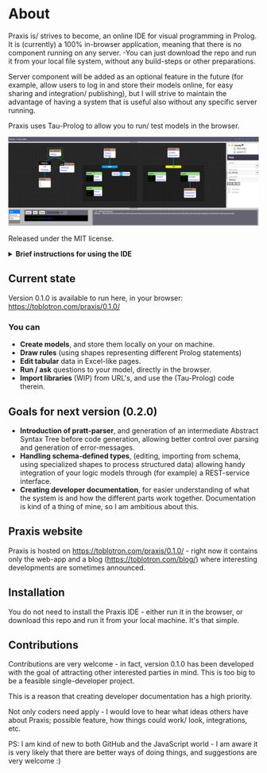 # About
Praxis is/ strives to become, an online IDE for visual programming in Prolog. It is (currently) a 100% in-browser application, meaning that there is no component running on any server. -You can just download the repo and run it from your local file system, without any build-steps or other preparations.

Server component will be added as an optional feature in the future (for example, allow users to log in and store their models online, for easy sharing and integration/ publishing), but I will strive to maintain the advantage of having a system that is useful also without any specific server running.

Praxis uses Tau-Prolog to allow you to run/ test models in the browser.

![An image of a Praxis example](https://github.com/toblotron/Trafo/blob/master/familybanner.png?raw=true)

Released under the MIT license.
<details><summary><b>Brief instructions for using the IDE</b></summary

A Praxis "model" is the same as the entire project - it's what we will load, save and edit with the Praxis IDE.

<h6>General about the UI</h6>

* Add/ delete/ rename project pages/ tables/ folders by right-clicking a node in the tree-menu, and selecting the appropriate action
* Reorder nodes in the tree-menu by drag-and-drop
* Click any item in the tree-menu to view and edit it.
* Load and Save models to your local machine, with the Upload and Download buttons on the top right
* You can hide/show the different panels that make up the UI, by clicking on their (darker) mid-bar, or by using Ctrl-ArrowButtons.

<h6>Model creation and Settings</h6>

* Create a new model by loading/ reloading the page - you will arrive at the "Settings" page
* Give the model a name in the Name box (will decide file-name)
* Under "Standard Tau-Prolog libraries", mark the ones you want to use
* When on another page, reach this "Settings"-page by clicking the project name-node in the tree-menu

<h6>Editing drawings</h6>

* Create a new drawing-page by right-clicking its desired location in the tree-menu, and selecting "Add rules page" (the select the page in the tree, if not already done)
* Drag shapes from the palette, and edit their contents in the side-panel
* Click empty space to deselect shape, and view palette
* Connect shapes by dragging from their bottom, to the top of the shape you want to be evaluated afterwards
* Toggle connection function between "AND THEN" and "OR ELSE" by right-clicking them
* Delete shapes and connections by marking them and pressing Delete
* Mark one/several shapes and copy/ paste them, with Ctrl-C and Ctrl-V
* Pan by moving the mouse with RMB (Right Mouse Button) pressed
* Zoom by rolling the mouse-wheel with RMB pressed

<h6>Executing rules</h6

* Select the Test-tab in the bottom panel
* Enter a query and press Query, in order to execute that query. A query must end with a "." (full stop)
* Press Next to see if there is more than one possible result
* Press Reset to compile/ recompile your code from the model - <b>OTHERWISE</b> you will not get your updated code from changes in the model(!)
* Set Execution limit to decide how many levels of calls you want to allow (limits the risk of endless recursions)

<h6>Editing tables</h6>

* Create a new table by right-clicking its desired location in the tree-menu, and selecting "Add data table" (the select the table in the tree, if not already done)
* Give the table a better name than the default-generated one, in the side panel (best if this is a Prolog Atom - starts with lowercase letter, containing only alphanumeric characters or "_" (underscore))
* Decide what number of columns you want, with the [+] and [-] buttons
* Decide data-type for each column, and give them good names
* Add new row by adding something in the lowermost row, and pressing Return
* Try the "copy/ paste from Excel" feature :)
* If you change the number of columns in a table that you are using in a drawing, you must go to the table-referring shape, select it and press Ok to get the new (correct) number of columns.

<h6>Files</h6>

* Load and Save models to your local machine, with the Upload and Download buttons on the top right
* Download Prolog code / Tau-Prolog js-package generated from your model, by going to the Files-tab in the bottom panel, and clicking "Download" (Prolog code) or "Download module" (Tau-Prolog js-package)

</details>

## Current state
Version 0.1.0 is available to run here, in your browser: https://toblotron.com/praxis/0.1.0/

### You can
* **Create models**, and store them locally on your on machine.
* **Draw rules** (using shapes representing different Prolog statements)
* **Edit tabular** data in Excel-like pages.
* **Run / ask** questions to your model, directly in the browser.
* **Import libraries** (WIP) from URL's, and use the (Tau-Prolog) code therein. 

## Goals for next version (0.2.0)
* **Introduction of pratt-parser**, and generation of an intermediate Abstract Syntax Tree before code generation, allowing better control over parsing and generation of error-messages.
* **Handling schema-defined types**, (editing, importing from schema, using specialized shapes to process structured data) allowing handy integration of your logic models through (for example) a REST-service interface. 
* **Creating developer documentation**, for easier understanding of what the system is and how the different parts work together. Documentation is kind of a thing of mine, so I am ambitious about this.

## Praxis website
Praxis is hosted on https://toblotron.com/praxis/0.1.0/ - right now it contains only the web-app and a blog (https://toblotron.com/blog/) where interesting developments are sometimes announced.

## Installation

You do not need to install the Praxis IDE - either run it in the browser, or download this repo and run it from your local machine. It's that simple.

## Contributions

Contributions are very welcome - in fact, version 0.1.0 has been developed with the goal of attracting other interested parties in mind. This is too big to be a feasible single-developer project.

This is a reason that creating developer documentation has a high priority.

Not only coders need apply - I would love to hear what ideas others have about Praxis; possible feature, how things could work/ look, integrations, etc. 

PS: I am kind of new to both GitHub and the JavaScript world - I am aware it is very likely that there are better ways of doing things, and suggestions are very welcome :)
